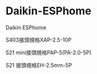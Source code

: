 # Daikin-ESPhome
Daikin ESPhome

S403接頭規格XAP-2.5-10P

S21 mini接頭規格PAP-5(PA-2.0-5P)

S21 接頭規格EH-2.5mm-5P
